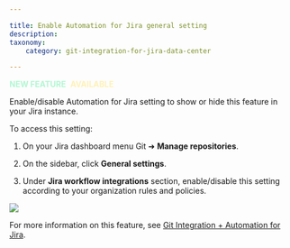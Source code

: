 ```yaml
---

title: Enable Automation for Jira general setting
description:
taxonomy:
    category: git-integration-for-jira-data-center

---
```


<span style='color:#B1F7D2'><b>NEW FEATURE</b></span>&nbsp; <b style='color:#FFF1B6'>AVAILABLE</b>

Enable/disable Automation for Jira setting to show or hide this feature in your Jira instance.

To access this setting:

1.  On your Jira dashboard menu Git ➜ **Manage repositories**.

2.  On the sidebar, click **General settings**.

3.  Under **Jira workflow integrations** section, enable/disable this setting according to your organization rules and policies.


![](https://api.media.atlassian.com/file/e58a3a5a-baed-4cc2-9b1c-721cbbbd3d38/binary?token=eyJhbGciOiJIUzI1NiJ9.eyJpc3MiOiI0YTVjYjQ0OC0zMzNlLTQ5ZTctOGJkZC1lZGY3NThjZGI3MjYiLCJhY2Nlc3MiOnsidXJuOmZpbGVzdG9yZTpmaWxlOmU1OGEzYTVhLWJhZWQtNGNjMi05YjFjLTcyMWNiYmJkM2QzOCI6WyJyZWFkIl19LCJleHAiOjE2NTYzMTc5NjcsIm5iZiI6MTY1NjIzNTA0N30.8ln3wdOZ2CVuZ_1FnJnAmhIqnFBIwrupCpWeGQbkaUw&client=4a5cb448-333e-49e7-8bdd-edf758cdb726&name=jira-server-gen-cfg-jira-automation-setting.png)

For more information on this feature, see [Git Integration + Automation for Jira](/git-integration-for-jira-data-center/git-integration-plus-jira-automation-gij-self-managed/).

